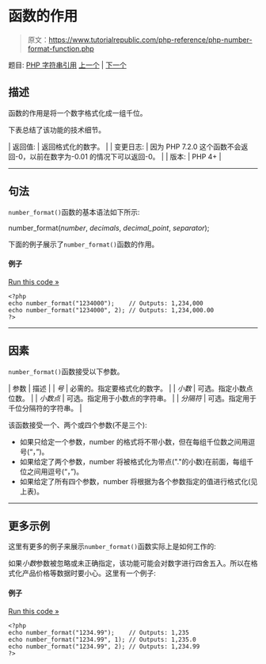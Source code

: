 # 函数的作用

> 原文：<https://www.tutorialrepublic.com/php-reference/php-number-format-function.php>

题目: [PHP 字符串引用](php-string-functions.php) [上一个](php-nl2br-function.php) | [下一个](php-ord-function.php)

## 描述

函数的作用是将一个数字格式化成一组千位。

下表总结了该功能的技术细节。

| 返回值: | 返回格式化的数字。 |
| 变更日志: | 因为 PHP 7.2.0 这个函数不会返回-0，以前在数字为-0.01 的情况下可以返回-0。 |
| 版本: | PHP 4+ |

* * *

## 句法

`number_format()`函数的基本语法如下所示:

number_format(*number*, *decimals*, *decimal_point*, *separator*);

下面的例子展示了`number_format()`函数的作用。

#### 例子

[Run this code »](../codelab.php?topic=php&file=format-a-number-with-grouped-thousands "Run this code to view the output")

```
<?php
echo number_format("1234000");    // Outputs: 1,234,000
echo number_format("1234000", 2); // Outputs: 1,234,000.00
?>
```

* * *

## 因素

`number_format()`函数接受以下参数。

| 参数 | 描述 |
| *号* | 必需的。指定要格式化的数字。 |
| *小数* | 可选。指定小数点位数。 |
| *小数点* | 可选。指定用于小数点的字符串。 |
| *分隔符* | 可选。指定用于千位分隔符的字符串。 |

该函数接受一个、两个或四个参数(不是三个):

*   如果只给定一个参数，number 的格式将不带小数，但在每组千位数之间用逗号(“，”)。
*   如果给定了两个参数，number 将被格式化为带点("."的小数)在前面，每组千位之间用逗号(“，”)。
*   如果给定了所有四个参数，number 将根据为各个参数指定的值进行格式化(见上表)。

* * *

## 更多示例

这里有更多的例子来展示`number_format()`函数实际上是如何工作的:

如果*小数*参数被忽略或未正确指定，该功能可能会对数字进行四舍五入。所以在格式化产品价格等数据时要小心。这里有一个例子:

#### 例子

[Run this code »](../codelab.php?topic=php&file=sets-the-number-of-decimal-digits "Run this code to view the output")

```
<?php
echo number_format("1234.99");    // Outputs: 1,235
echo number_format("1234.99", 1); // Outputs: 1,235.0
echo number_format("1234.99", 2); // Outputs: 1,234.99
?>
```
